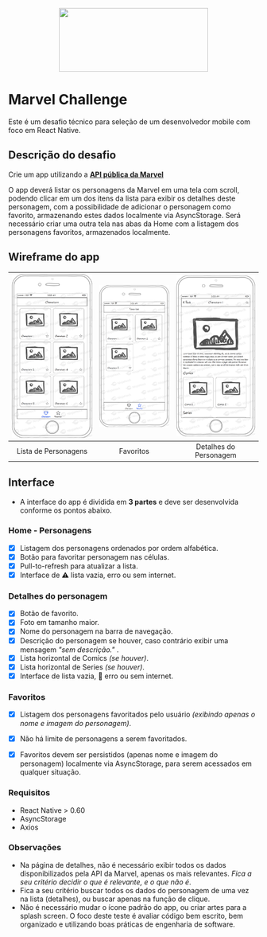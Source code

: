 <p align="center">
  <img src="https://upload.wikimedia.org/wikipedia/commons/thumb/b/b9/Marvel_Logo.svg/1600px-Marvel_Logo.svg.png" align="center" height="128px" width="300px">
</p>

# Marvel Challenge

Este é um desafio técnico para seleção de um desenvolvedor mobile com foco em React Native.

## Descrição do desafio

Crie um app utilizando a [**API pública da Marvel**](https://developer.marvel.com)

O app deverá listar os personagens da Marvel em uma tela com scroll,
podendo clicar em um dos itens da lista para exibir os detalhes deste personagem, com a possibilidade de adicionar o personagem como favorito, armazenando estes dados localmente via AsyncStorage.
Será necessário criar uma outra tela nas abas da Home com a listagem dos personagens favoritos, armazenados localmente.

## Wireframe do app

| ![Page1](Characters.png)  | ![Page2](Favorites.png) | ![Page3](Detail.png) |
|:---:|:---:|:---:|
| Lista de Personagens | Favoritos | Detalhes do Personagem |


## Interface

* A interface do app é dividida em **3 partes** e deve ser desenvolvida conforme os pontos abaixo.

### Home - Personagens

- [x] Listagem dos personagens ordenados por ordem alfabética.
- [x] Botão para favoritar personagem nas células.
- [x] Pull-to-refresh para atualizar a lista.
- [x] Interface de :warning: lista vazia, erro ou sem internet.

### Detalhes do personagem

- [x] Botão de favorito.
- [x] Foto em tamanho maior.
- [x] Nome do personagem na barra de navegação.
- [x] Descrição do personagem se houver, caso contrário exibir uma mensagem  *"sem descrição."* .
- [x] Lista horizontal de Comics *(se houver)*.
- [x] Lista horizontal de Series *(se houver)*.
- [x] Interface de lista vazia, :no_mobile_phones: erro ou sem internet.

### Favoritos

- [x] Listagem dos personagens favoritados pelo usuário *(exibindo apenas o nome e imagem do personagem)*.
- [x] Não há limite de personagens a serem favoritados.
- [x] Favoritos devem ser persistidos (apenas nome e imagem do personagem) localmente via AsyncStorage, para serem acessados em qualquer situação.


### Requisitos

* React Native > 0.60
* AsyncStorage
* Axios

### Observações

* Na página de detalhes, não é necessário exibir todos os dados disponibilizados pela API da Marvel, apenas os mais relevantes. *Fica a seu critério decidir o que é relevante, e o que não é*.
* Fica a seu critério buscar todos os dados do personagem de uma vez na lista (detalhes), ou buscar apenas na função de clique.
* Não é necessário mudar o ícone padrão do app, ou criar artes para a splash screen. O foco deste teste é avaliar código bem escrito, bem organizado e utilizando boas práticas de engenharia de software.
